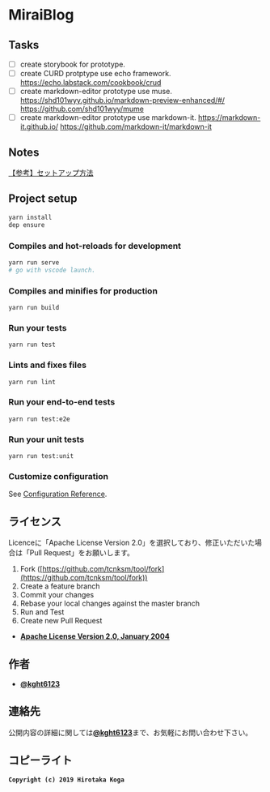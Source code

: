 # MiraiBlog

## Tasks

- [ ] create storybook for prototype.
- [ ] create CURD protptype use echo framework. https://echo.labstack.com/cookbook/crud
- [ ] create markdown-editor prototype use muse. https://shd101wyy.github.io/markdown-preview-enhanced/#/ https://github.com/shd101wyy/mume
- [ ] create markdown-editor prototype use markdown-it. https://markdown-it.github.io/ https://github.com/markdown-it/markdown-it

## Notes
[【参考】セットアップ方法](./SETUP.md)

## Project setup
```sh
yarn install
dep ensure
```

### Compiles and hot-reloads for development
```sh
yarn run serve
# go with vscode launch.
```

### Compiles and minifies for production
```
yarn run build
```

### Run your tests
```
yarn run test
```

### Lints and fixes files
```
yarn run lint
```

### Run your end-to-end tests
```
yarn run test:e2e
```

### Run your unit tests
```
yarn run test:unit
```

### Customize configuration
See [Configuration Reference](https://cli.vuejs.org/config/).

## ライセンス
Licenceに「Apache License Version 2.0」を選択しており、修正いただいた場合は「Pull Request」をお願いします。

1. Fork ([https://github.com/tcnksm/tool/fork](https://github.com/tcnksm/tool/fork))
2. Create a feature branch
3. Commit your changes
4. Rebase your local changes against the master branch
5. Run and Test
6. Create new Pull Request

* [**Apache License Version 2.0, January 2004**](./LICENSE)

## 作者
* [**@kght6123**](https://twitter.com/kght6123)

## 連絡先

公開内容の詳細に関しては[**@kght6123**](https://twitter.com/kght6123)まで、お気軽にお問い合わせ下さい。

## コピーライト
**```Copyright (c) 2019 Hirotaka Koga```**
